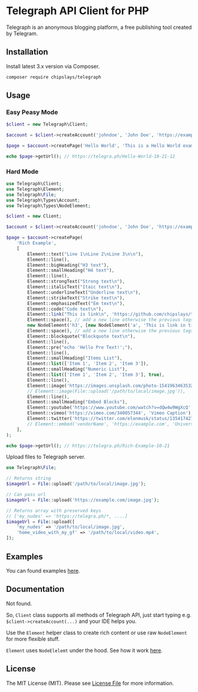 # Telegraph API Client for PHP

Telegraph is an anonymous blogging platform, a free publishing tool created by Telegram.

## Installation

Install latest 3.x version via Composer.

```bash
composer require chipslays/telegraph
```

## Usage

### Easy Peasy Mode

```php
$client = new Telegraph\Client;

$account = $client->createAccount('johndoe', 'John Doe', 'https://example.com');

$page = $account->createPage('Hello World', 'This is a Hello World example.');

echo $page->getUrl(); // https://telegra.ph/Hello-World-10-21-12
```

### Hard Mode

```php
use Telegraph\Client;
use Telegraph\Element;
use Telegraph\File;
use Telegraph\Types\Account;
use Telegraph\Types\NodeElement;

$client = new Client;

$account = $client->createAccount('johndoe', 'John Doe', 'https://example.com');

$page = $account->createPage(
    'Rich Example',
    [
        Element::text("Line 1\nLine 2\nLine 3\n\n"),
        Element::line(),
        Element::bigHeading("H3 text"),
        Element::smallHeading("H4 text"),
        Element::line(),
        Element::strongText("Strong text\n"),
        Element::italicText("Itaic text\n"),
        Element::underlineText("Underline text\n"),
        Element::strikeText("Strike text\n"),
        Element::emphasizedText("Em text\n"),
        Element::code("Code text\n"),
        Element::link("This is link\n", 'https://github.com/chipslays/telegraph'),
        Element::space(), // add a new line otherwise the previous tags will be in heading
        new NodeElement('h3', [new NodeElement('a', 'This is link in title, wow!', ['href' => '#'])]),
        Element::space(), // add a new line otherwise the previous tags will be in blockquote
        Element::blockquote("Blockquote text\n"),
        Element::line(),
        Element::pre("echo 'Hello Pre Text!';"),
        Element::line(),
        Element::smallHeading("Items List"),
        Element::list(['Item 1', 'Item 2', 'Item 3']),
        Element::smallHeading("Numeric List"),
        Element::list(['Item 1', 'Item 2', 'Item 3'], true),
        Element::line(),
        Element::image('https://images.unsplash.com/photo-1541963463532-d68292c34b19?ixlib=rb-4.0.3&ixid=MnwxMjA3fDB8MHxleHBsb3JlLWZlZWR8Mnx8fGVufDB8fHx8&w=1000&q=80', 'Image Caption'),
        // Element::image(File::upload('/path/to/local/image.jpg')),
        Element::line(),
        Element::smallHeading("Embed Blocks"),
        Element::youtube('https://www.youtube.com/watch?v=dQw4w9WgXcQ', 'Youtube Caption'),
        Element::vimeo('https://vimeo.com/340057344', 'Vimeo Caption'),
        Element::twitter('https://twitter.com/elonmusk/status/1354174279894642703', 'GAMESTONK!!1!1'),
        // Element::embed('vendorName', 'https://example.com', 'Universal method for embed.'),
    ],
);

echo $page->getUrl(); // https://telegra.ph/Rich-Example-10-21
```

Upload files to Telegraph server.

```php
use Telegraph\File;

// Returns string
$imageUrl = File::upload('/path/to/local/image.jpg');

// Can pass url
$imageUrl = File::upload('https://example.com/image.jpg');

// Returns array with preserved keys
// ['my_nudes' => 'https://telegra.ph/*, ....]
$imageUrl = File::upload([
    'my_nudes' => '/path/to/local/image.jpg',
    'home_video_with_my_gf' => '/path/to/local/video.mp4',
]);
```

## Examples

You can found examples [here](/examples).

## Documentation

Not found.

So, `Client` class supports all methods of Telegraph API, just start typing e.g. `$client->createAccount(...)` and your IDE helps you.

Use the `Element` helper class to create rich content or use raw `NodeElement` for more flexible stuff.

`Element` uses `NodeElelemt` under the hood. See how it work [here](/src/Element.php).

## License

The MIT License (MIT). Please see [License File](/LICENSE.md) for more information.
